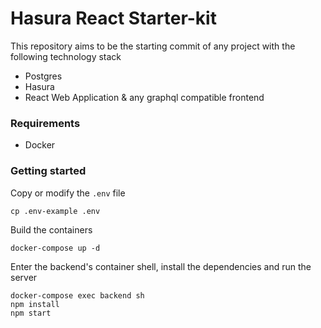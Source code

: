 # Hasura React Starter-kit

This repository aims to be the starting commit of any project with the following technology stack

- Postgres
- Hasura
- React Web Application & any graphql compatible frontend

### Requirements

- Docker

### Getting started

Copy or modify the `.env` file

```
cp .env-example .env
```

Build the containers

```
docker-compose up -d
```

Enter the backend's container shell, install the dependencies and run the server

```
docker-compose exec backend sh
npm install
npm start
```
